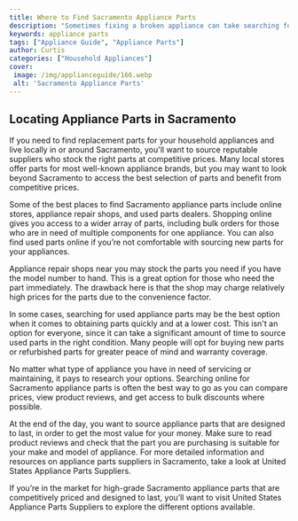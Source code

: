 ```yaml
---
title: Where to Find Sacramento Appliance Parts
description: "Sometimes fixing a broken appliance can take searching for the elusive appliance parts For those located in Sacramento California well tell you where to look for the parts you need"
keywords: appliance parts
tags: ["Appliance Guide", "Appliance Parts"]
author: Curtis
categories: ["Household Appliances"]
cover: 
 image: /img/applianceguide/166.webp
 alt: 'Sacramento Appliance Parts'
---
```

## Locating Appliance Parts in Sacramento 
If you need to find replacement parts for your household appliances and live locally in or around Sacramento, you'll want to source reputable suppliers who stock the right parts at competitive prices. Many local stores offer parts for most well-known appliance brands, but you may want to look beyond Sacramento to access the best selection of parts and benefit from competitive prices. 

Some of the best places to find Sacramento appliance parts include online stores, appliance repair shops, and used parts dealers. Shopping online gives you access to a wider array of parts, including bulk orders for those who are in need of multiple components for one appliance. You can also find used parts online if you’re not comfortable with sourcing new parts for your appliances. 

Appliance repair shops near you may stock the parts you need if you have the model number to hand. This is a great option for those who need the part immediately. The drawback here is that the shop may charge relatively high prices for the parts due to the convenience factor. 

In some cases, searching for used appliance parts may be the best option when it comes to obtaining parts quickly and at a lower cost. This isn't an option for everyone, since it can take a significant amount of time to source used parts in the right condition. Many people will opt for buying new parts or refurbished parts for greater peace of mind and warranty coverage. 

No matter what type of appliance you have in need of servicing or maintaining, it pays to research your options. Searching online for Sacramento appliance parts is often the best way to go as you can compare prices, view product reviews, and get access to bulk discounts where possible. 

At the end of the day, you want to source appliance parts that are designed to last, in order to get the most value for your money. Make sure to read product reviews and check that the part you are purchasing is suitable for your make and model of appliance. For more detailed information and resources on appliance parts suppliers in Sacramento, take a look at United States Appliance Parts Suppliers. 

If you’re in the market for high-grade Sacramento appliance parts that are competitively priced and designed to last, you’ll want to visit United States Appliance Parts Suppliers to explore the different options available.
